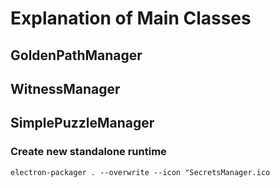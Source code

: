 # Explanation of Main Classes

## GoldenPathManager

## WitnessManager

## SimplePuzzleManager

### Create new standalone runtime

```
electron-packager . --overwrite --icon "SecretsManager.ico
```
